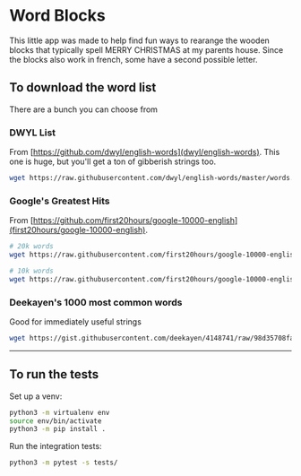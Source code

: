 # Word Blocks

This little app was made to help find fun ways to rearange the wooden blocks
that typically spell MERRY CHRISTMAS at my parents house. Since the blocks also
work in french, some have a second possible letter.

## To download the word list

There are a bunch you can choose from

### DWYL List

From [https://github.com/dwyl/english-words](dwyl/english-words).
This one is huge, but you'll get a ton of gibberish strings too.

```bash
wget https://raw.githubusercontent.com/dwyl/english-words/master/words.txt
```

### Google's Greatest Hits

From [https://github.com/first20hours/google-10000-english](first20hours/google-10000-english).

```bash
# 20k words
wget https://raw.githubusercontent.com/first20hours/google-10000-english/master/20k.txt

# 10k words
wget https://raw.githubusercontent.com/first20hours/google-10000-english/master/google-10000-english.txt
```


### Deekayen's 1000 most common words

Good for immediately useful strings

```bash
wget https://gist.githubusercontent.com/deekayen/4148741/raw/98d35708fa344717d8eee15d11987de6c8e26d7d/1-1000.txt
```

---

## To run the tests

Set up a venv:

```bash
python3 -m virtualenv env
source env/bin/activate
python3 -m pip install .
```

Run the integration tests:
```bash
python3 -m pytest -s tests/
```
